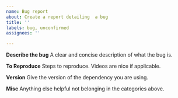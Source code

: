 ```yaml
---
name: Bug report
about: Create a report detailing  a bug
title: ''
labels: bug, unconfirmed
assignees: ''

---
```


**Describe the bug**
A clear and concise description of what the bug is.

**To Reproduce**
Steps to reproduce. Videos are nice if applicable.

**Version**
Give the version of the dependency you are using.

**Misc**
Anything else helpful not belonging in the categories above.
